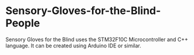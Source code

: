 # Sensory-Gloves-for-the-Blind-People
 
Sensory Gloves for the Blind uses the STM32F10C Microcontroller and C++ language. It can be created using Arduino IDE or similar.
